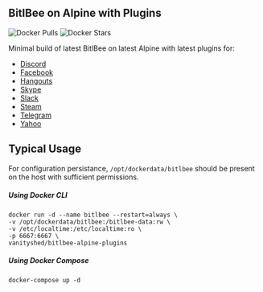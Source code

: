 ## BitlBee on Alpine with Plugins
![Docker Pulls](https://img.shields.io/docker/pulls/vanityshed/bitlbee-alpine-plugins.svg)
![Docker Stars](https://img.shields.io/docker/stars/vanityshed/bitlbee-alpine-plugins.svg)

Minimal build of latest BitlBee on latest Alpine with latest plugins for:
* [Discord](https://github.com/sm00th/bitlbee-discord)
* [Facebook](https://github.com/jgeboski/bitlbee-facebook)
* [Hangouts](https://bitbucket.org/EionRobb/purple-hangouts)
* [Skype](https://github.com/EionRobb/skype4pidgin)
* [Slack](https://github.com/dylex/slack-libpurple)
* [Steam](https://github.com/bitlbee/bitlbee-steam)
* [Telegram](https://github.com/majn/telegram-purple)
* [Yahoo](https://github.com/EionRobb/funyahoo-plusplus)

## Typical Usage

For configuration persistance, `/opt/dockerdata/bitlbee` should be present on the host with sufficient permissions.

##### Using Docker CLI
```
docker run -d --name bitlbee --restart=always \
-v /opt/dockerdata/bitlbee:/bitlbee-data:rw \
-v /etc/localtime:/etc/localtime:ro \
-p 6667:6667 \
vanityshed/bitlbee-alpine-plugins
```

##### Using Docker Compose
```
docker-compose up -d
```
